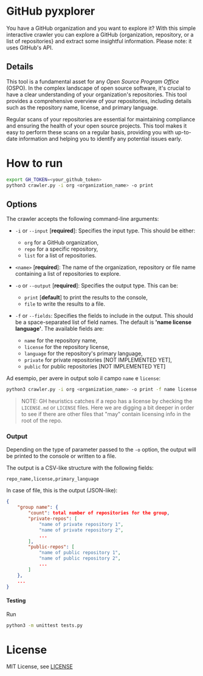 # GitHub pyxplorer

You have a GitHub organization and you want to explore it?
With this simple interactive crawler you can explore a GitHub {organization, repository, or a list of repositories} and 
extract some insightful information.
Please note: it uses GitHub's API. 

## Details

This tool is a fundamental asset for any *Open Source Program Office* (OSPO). In the complex landscape of open source software, it's crucial to have a clear understanding of your organization's repositories. This tool provides a comprehensive overview of your repositories, including details such as the repository name, license, and primary language.

Regular scans of your repositories are essential for maintaining compliance and ensuring the health of your open source projects. This tool makes it easy to perform these scans on a regular basis, providing you with up-to-date information and helping you to identify any potential issues early.


# How to run

```bash
export GH_TOKEN=<your_github_token>
python3 crawler.py -i org <organization_name> -o print
```

## Options

The crawler accepts the following command-line arguments:

- `-i` or `--input` [**required**]: Specifies the input type. This should be either:

    * `org` for a GitHub organization, 
    * `repo` for a specific repository,
    * `list` for a list of repositories. 

- `<name>` [**required**]: The name of the organization, repository or file name containing a list of repositories to explore.

- `-o` or `--output` [**required**]: Specifies the output type. This can be:

    * `print` [**default**] to print the results to the console, 
    * `file` to write the results to a file. 



- `-f` or `--fields`: Specifies the fields to include in the output. This should be a space-separated list of field names. The default is **'name license language'**. The available fields are:

    * `name` for the repository name,
    * `license` for the repository license,
    * `language` for the repository's primary language,
    * `private` for private repositories [NOT IMPLEMENTED YET],
    * `public` for public repositories [NOT IMPLEMENTED YET]

Ad esempio, per avere in output solo il campo `name` e `license`:

```bash
python3 crawler.py -i org <organization_name> -o print -f name license
```

> NOTE: GH heuristics catches if a repo has a license 
by checking the `LICENSE.md` or `LICENSE` files. Here we are digging a bit 
deeper in order to see if there are other files that "may" contain licensing
info in the root of the repo.



### Output

Depending on the type of parameter passed to the `-o` option, the output will be printed to the console or written to a file.

The output is a CSV-like structure with the following fields:

```csv
repo_name,license,primary_language
```

In case of file, this is the output (JSON-like):

```json
{
    "group name": {
        "count": total number of repositories for the group,
        "private-repos": [
            "name of private repository 1",
            "name of private repository 2",
            ...
        ],
        "public-repos": [
            "name of public repository 1",
            "name of public repository 2",
            ...
        ]
    },
    ...
}
```

#### Testing

Run

```bash
python3 -m unittest tests.py
```

# License

MIT License, see [LICENSE](LICENSE.md)